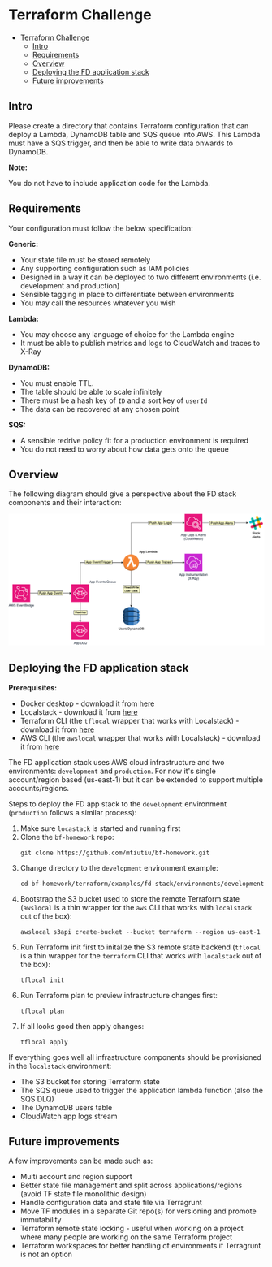 # Terraform Challenge

- [Terraform Challenge](#terraform-challenge)
  - [Intro](#intro)
  - [Requirements](#requirements)
  - [Overview](#overview)
  - [Deploying the FD application stack](#deploying-the-fd-application-stack)
  - [Future improvements](#future-improvements)


## Intro

Please create a directory that contains Terraform configuration that can deploy a Lambda, DynamoDB table and SQS queue into AWS. This Lambda must have a SQS trigger, and then be able to write data onwards to DynamoDB.

**Note:**

You do not have to include application code for the Lambda.

## Requirements

Your configuration must follow the below specification:

**Generic:**
- Your state file must be stored remotely
- Any supporting configuration such as IAM policies
- Designed in a way it can be deployed to two different environments (i.e. development and production)
- Sensible tagging in place to differentiate between environments
- You may call the resources whatever you wish

**Lambda:**
- You may choose any language of choice for the Lambda engine
- It must be able to publish metrics and logs to CloudWatch and traces to X-Ray

**DynamoDB:**
- You must enable TTL.
- The table should be able to scale infinitely
- There must be a hash key of `ID` and a sort key of `userId`
- The data can be recovered at any chosen point

**SQS:**
- A sensible redrive policy fit for a production environment is required
- You do not need to worry about how data gets onto the queue

## Overview

The following diagram should give a perspective about the FD stack components and their interaction:

![App Stack Diagram](../assets/tfa-diagram.png)

## Deploying the FD application stack

**Prerequisites:**
- Docker desktop - download it from [here](https://docs.docker.com/desktop/)
- Localstack - download it from [here](https://docs.localstack.cloud/getting-started/installation/)
- Terraform CLI (the `tflocal` wrapper that works with Localstack) - download it from [here](https://github.com/localstack/terraform-local)
- AWS CLI (the `awslocal` wrapper that works with Localstack) - download it from [here](https://github.com/localstack/awscli-local)

The FD application stack uses AWS cloud infrastructure and two environments: `development` and `production`. For now it's single account/region based (us-east-1) but it can be extended to support multiple accounts/regions.

Steps to deploy the FD app stack to the `development` environment (`production` follows a similar process):

1. Make sure `locastack` is started and running first
2. Clone the `bf-homework` repo:
    ```
    git clone https://github.com/mtiutiu/bf-homework.git
    ```
3. Change directory to the `development` environment example:
    ```
    cd bf-homework/terraform/examples/fd-stack/environments/development
    ```
4. Bootstrap the S3 bucket used to store the remote Terraform state (`awslocal` is a thin wrapper for the `aws` CLI that works with `localstack` out of the box):
    ```
    awslocal s3api create-bucket --bucket terraform --region us-east-1
    ```
5. Run Terraform init first to initalize the S3 remote state backend (`tflocal` is a thin wrapper for the `terraform` CLI that works with `localstack` out of the box):
    ```
    tflocal init
    ```
6. Run Terraform plan to preview infrastructure changes first:
    ```
    tflocal plan
    ```
7. If all looks good then apply changes:
    ```
    tflocal apply
    ```

If everything goes well all infrastructure components should be provisioned in the `localstack` environment:
- The S3 bucket for storing Terraform state
- The SQS queue used to trigger the application lambda function (also the SQS DLQ)
- The DynamoDB users table
- CloudWatch app logs stream

## Future improvements

A few improvements can be made such as:

- Multi account and region support
- Better state file management and split across applications/regions (avoid TF state file monolithic design)
- Handle configuration data and state file via Terragrunt
- Move TF modules in a separate Git repo(s) for versioning and promote immutability
- Terraform remote state locking - useful when working on a project where many people are working on the same Terraform project
- Terraform workspaces for better handling of environments if Terragrunt is not an option